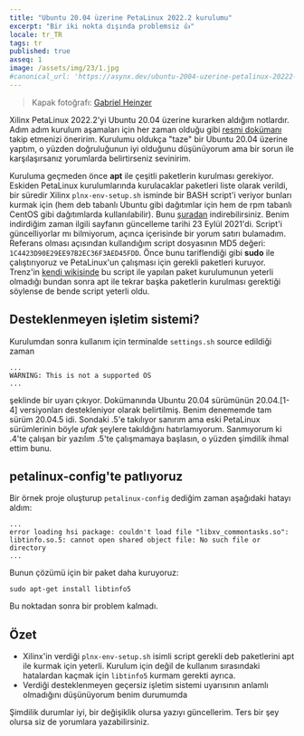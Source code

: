 ```yaml
---
title: "Ubuntu 20.04 üzerine PetaLinux 2022.2 kurulumu"
excerpt: "Bir iki nokta dışında problemsiz 👍"
locale: tr_TR
tags: tr
published: true
axseq: 1
image: /assets/img/23/1.jpg
#canonical_url: 'https://asynx.dev/ubuntu-2004-uzerine-petalinux-20222-kurulumu'
---
```


> Kapak fotoğrafı:
> [Gabriel Heinzer](https://unsplash.com/@6heinz3r?utm_source=unsplash&utm_medium=referral&utm_content=creditCopyText)

Xilinx PetaLinux 2022.2'yi Ubuntu 20.04 üzerine kurarken aldığım notlardır. Adım
adım kurulum aşamaları için her zaman olduğu gibi [resmi
dokümanı](https://docs.xilinx.com/r/en-US/ug1144-petalinux-tools-reference-guide/Installing-the-PetaLinux-Tool)
takip etmenizi öneririm. Kurulumu oldukça "taze" bir Ubuntu 20.04 üzerine
yaptım, o yüzden doğruluğunun iyi olduğunu düşünüyorum ama bir sorun ile
karşılaşırsanız yorumlarda belirtirseniz sevinirim.

Kuruluma geçmeden önce **apt** ile çeşitli paketlerin kurulması gerekiyor.
Eskiden PetaLinux kurulumlarında kurulacaklar paketleri liste olarak verildi,
bir süredir Xilinx `plnx-env-setup.sh` isminde bir BASH script'i veriyor bunları
kurmak için (hem deb tabanlı Ubuntu gibi dağıtımlar için hem de rpm tabanlı
CentOS gibi dağıtımlarda kullanılabilir). Bunu
[şuradan](https://support.xilinx.com/s/article/73296?language=en_US)
indirebilirsiniz. Benim indirdiğim zaman ilgili sayfanın güncelleme tarihi 23
Eylül 2021'di. Script'i güncelliyorlar mı bilmiyorum, açınca içerisinde bir
yorum satırı bulamadım. Referans olması açısından kullandığım script dosyasının
MD5 değeri: `1C4423D90E29EE97B2EC36F3AED45FDD`. Önce bunu tariflendiği gibi
**sudo** ile çalıştırıyoruz ve PetaLinux'un çalışması için gerekli paketleri
kuruyor. Trenz'in [kendi
wikisinde](https://wiki.trenz-electronic.de/display/PD/PetaLinux+KICKstart#PetaLinuxKICKstart-PetaLinuxInstallation)
bu script ile yapılan paket kurulumunun yeterli olmadığı bundan sonra apt ile
tekrar başka paketlerin kurulması gerektiği söylense de bende script yeterli
oldu.

## Desteklenmeyen işletim sistemi?

Kurulumdan sonra kullanım için terminalde `settings.sh` source edildiği zaman

```text
...
WARNING: This is not a supported OS
...
```

şeklinde bir uyarı çıkıyor. Dokümanında Ubuntu 20.04 sürümünün 20.04.\[1-4\]
versiyonları destekleniyor olarak belirtilmiş. Benim denememde tam sürüm 20.04.5
idi. Sondaki .5'e takılıyor sanırım ama eski PetaLinux sürümlerinin böyle *ufak*
şeylere takıldığını hatırlamıyorum. Sanmıyorum ki .4'te çalışan bir yazılım
.5'te çalışmamaya başlasın, o yüzden şimdilik ihmal ettim bunu.

## petalinux-config'te patlıyoruz

Bir örnek proje oluşturup `petalinux-config` dediğim zaman aşağıdaki hatayı
aldım:

```text
...
error loading hsi package: couldn't load file "libxv_commontasks.so": libtinfo.so.5: cannot open shared object file: No such file or directory
...
```

Bunun çözümü için bir paket daha kuruyoruz:

```shell
sudo apt-get install libtinfo5
```

Bu noktadan sonra bir problem kalmadı.

## Özet

- Xilinx'in verdiği `plnx-env-setup.sh` isimli script gerekli deb paketlerini
  apt ile kurmak için yeterli. Kurulum için değil de kullanım sırasındaki
  hatalardan kaçmak için `libtinfo5` kurmam gerekti ayrıca.
- Verdiği desteklenmeyen geçersiz işletim sistemi uyarısının anlamlı olmadığını
  düşünüyorum benim durumumda

Şimdilik durumlar iyi, bir değişiklik olursa yazıyı güncellerim. Ters bir şey
olursa siz de yorumlara yazabilirsiniz.
